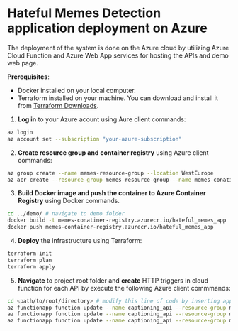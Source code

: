 # Hateful Memes Detection application deployment on Azure

The deployment of the system is done on the Azure cloud by utilizing Azure Cloud Function and Azure Web App services for hosting the APIs and demo web page.

**Prerequisites**:
* Docker installed on your local computer.
* Terraform installed on your machine. You can download and install it from [Terraform Downloads](https://www.terraform.io/downloads.html).

1. **Log in** to your Azure acount using Aure client commands:
```bash
az login
az account set --subscription "your-azure-subscription"
```

2. **Create resource group and container registry** using Azure client commands:
```bash
az group create --name memes-resource-group --location WestEurope
az acr create --resource-group memes-resource-group --name memes-conatiner-registry --sku Free

```

3. **Build Docker image and push the container to Azure Container Registry** using Docker commands.
```bash
cd ../demo/ # navigate to demo folder
docker build -t memes-conatiner-registry.azurecr.io/hateful_memes_app .
docker push memes-container-registry.azurecr.io/hateful_memes_app
```


4. **Deploy** the infrastructure using Terraform:
```bash
terraform init
terraform plan
terraform apply
```
5. **Navigate** to project root folder and **create** HTTP triggers in cloud function for each API by execute the following Azure client commmands:
```bash
cd <path/to/root/directory> # modify this line of code by inserting appropriate path
az functionapp function update --name captioning_api --resource-group memes_rg --function-name inpainting_api --code inpainting/cloud_function --runtime python --handler __init__.main --authlevel anonymous
az functionapp function update --name captioning_api --resource-group memes_rg --function-name captioning_api --code captions/cloud_function --runtime python --handler __init__.main --authlevel anonymous
az functionapp function update --name captioning_api --resource-group memes_rg --function-name classification_api --code procap/cloud_function --runtime python --handler __init__.main --authlevel anonymous
```
